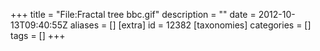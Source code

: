 +++
title = "File:Fractal tree bbc.gif"
description = ""
date = 2012-10-13T09:40:55Z
aliases = []
[extra]
id = 12382
[taxonomies]
categories = []
tags = []
+++


